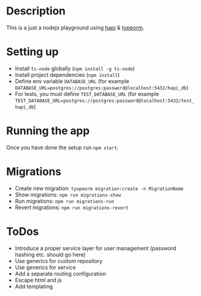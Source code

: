 # Description
This is a just a nodejs playground using [hapi](https://hapi.dev/) & [typeorm](https://typeorm.io/#/).   

# Setting up
* Install `ts-node` globally (`npm install -g ts-node`)
* Install project dependencies (`npm install`)
* Define env variable `DATABASE_URL` (for example `DATABASE_URL=postgres://postgres:password@localhost:5432/hapi_db`)
* For tests, you must define `TEST_DATABASE_URL` (for example `TEST_DATABASE_URL=postgres://postgres:password@localhost:5432/test_hapi_db`)
# Running the app
Once you have done the setup run `npm start`.

# Migrations
* Create new migration: `tyopeorm migration:create -n MigrationName`
* Show migrations: `npm run migrations-show`
* Run migrations: `npm run migrations-run`
* Revert migrations: `npm run migrations-revert`

# ToDos
- Introduce a proper service layer for user management (password hashing etc. should go here)
- Use generics for custom repository
- Use generics for service
- Add a separate routing configuration
- Escape html and js
- Add templating